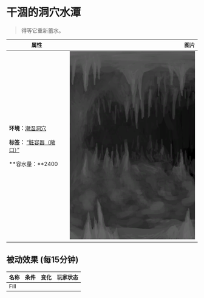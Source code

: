 # 干涸的洞穴水潭  
> 得等它重新蓄水。  
  
  属性  |   图片   
 ----  |  ----:   
 **环境：**[潮湿洞穴](DampChamber.md)<br><br>**标签：**	[“脏容器（敞口）”](tag_ContainerDirty.md)<br><br>**容水量：**2400  |  ![](Sprite/UnderwaterPondEmpty.png)   
  
## 被动效果 (每15分钟)  
名称  |  条件  |  变化  |  玩家状态  
----  |  ----  |  ----  |  ----  
Fill  |    |    |    
